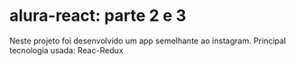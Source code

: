# alura-react: parte 2 e 3 
Neste projeto foi desenvolvido um app semelhante ao instagram. 
Principal tecnologia usada: Reac-Redux
